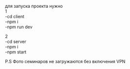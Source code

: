 для запуска проекта нужно <br/>
1 <br/>
-cd client <br/>
-npm i <br/>
-npm run dev <br/>

2  <br/>
-cd server <br/>
-npm i <br/>
-npm start <br/>

P.S Фото семинаров не загружаются без включения VPN
